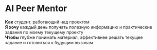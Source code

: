 # AI Peer Mentor

**Как** студент, работающий над проектом  
**Я хочу** каждый день получать полезную информацию и практические задания по моему текущему проекту  
**Чтобы** глубже понимать материал, эффективнее решать текущее задание и готовиться к будущим вызовам
